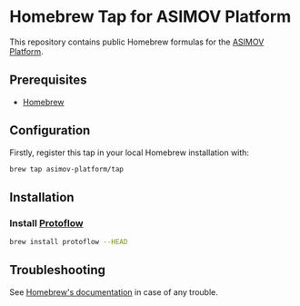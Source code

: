 # Homebrew Tap for ASIMOV Platform

This repository contains public Homebrew formulas for the
[ASIMOV Platform].

## Prerequisites

- [Homebrew](https://brew.sh)

## Configuration

Firstly, register this tap in your local Homebrew installation with:

```bash
brew tap asimov-platform/tap
```

## Installation

### Install [Protoflow]

```bash
brew install protoflow --HEAD
```

## Troubleshooting

See [Homebrew's documentation](https://docs.brew.sh) in case of any trouble.

[ASIMOV Platform]: https://github.com/asimov-platform
[Protoflow]:       https://github.com/asimov-platform/protoflow
